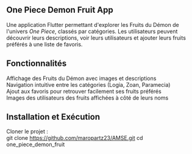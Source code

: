 ## One Piece Demon Fruit App

Une application Flutter permettant d'explorer les Fruits du Démon de l'univers *One Piece*, classés par catégories. Les utilisateurs peuvent découvrir leurs descriptions, voir leurs utilisateurs et ajouter leurs fruits préférés à une liste de favoris.

## Fonctionnalités

Affichage des Fruits du Démon avec images et descriptions  
Navigation intuitive entre les catégories (Logia, Zoan, Paramecia)  
Ajout aux favoris pour retrouver facilement ses fruits préférés  
Images des utilisateurs des fruits affichées à côté de leurs noms   

## Installation et Exécution

Cloner le projet :  
git clone https://github.com/maropartz23/AMSE.git
cd one_piece_demon_fruit
